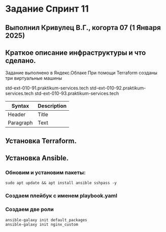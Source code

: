 # Задание Спринт 11

## Выполнил Кривулец В.Г., когорта 07 (1 Января 2025)

## Краткое описание инфраструктуры и что сделано.
Задание выполнено в Яндекс.Облаке
При помощи Terraform созданы три виртуальные машины

std-ext-010-91.praktikum-services.tech
std-ext-010-92.praktikum-services.tech
std-ext-010-93.praktikum-services.tech

| Syntax | Description |
| ----------- | ----------- |
| Header | Title |
| Paragraph | Text |

## Установка Terraform.



## Установка Ansible. 
### Обновим и установим пакеты:
```
sudo apt update && apt install ansible sshpass -y 
```
### Создаем плейбук с именем playbook.yaml

### Создаем две роли 
```
ansible-galaxy init default_packages
ansible-galaxy init nginx_custom 
```

